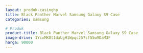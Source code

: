 ```yaml
---
layout: produk-casinghp
title: Black Panther Marvel Samsung Galaxy S9 Case
categories: samsung

# Produk
product-title: Black Panther Marvel Samsung Galaxy S9 Case
image-drive: 1YcxMKOt1daUgH1Wpqc257sf55w9DaM3F
harga: 90000
---
```


